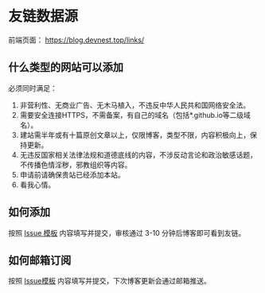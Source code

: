 # 友链数据源

前端页面： https://blog.devnest.top/links/

## 什么类型的网站可以添加

必须同时满足：
 1. 非营利性、无商业广告、无木马植入，不违反中华人民共和国网络安全法。
 2. 需要安全连接HTTPS，不需备案，有自己的域名（包括*.github.io等二级域名）。
 3. 建站需半年或有十篇原创文章以上，仅限博客，类型不限，内容积极向上，保持更新。
 4. 无违反国家相关法律法规和道德底线的内容，不涉反动言论和政治敏感话题，不传播色情淫秽，邪教组织等内容。
 5. 申请前请确保贵站已经添加本站。
 6. 看我心情。
## 如何添加

按照 [Issue 模板](https://github.com/HxCodeWarrior/Blog_Friends/issues/new/choose) 内容填写并提交，审核通过 3-10 分钟后博客即可看到友链。

## 如何邮箱订阅

按照 [Issue模板](https://github.com/HxCodeWarrior/Friend-Circle-Lite/issues/new/choose) 内容填写并提交，下次博客更新会通过邮箱推送。
